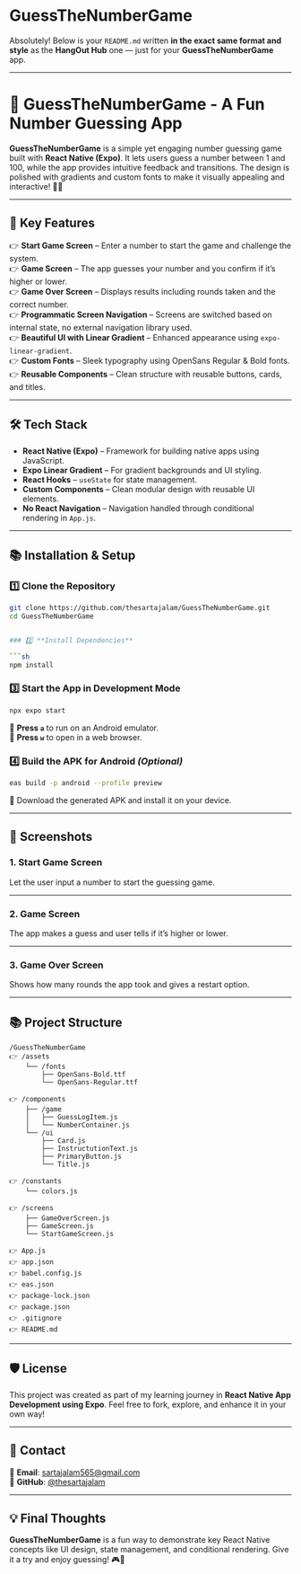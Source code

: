 # GuessTheNumberGame

Absolutely! Below is your `README.md` written **in the exact same format and style** as the **HangOut Hub** one — just for your **GuessTheNumberGame** app.

---


# 🎯 GuessTheNumberGame - A Fun Number Guessing App

**GuessTheNumberGame** is a simple yet engaging number guessing game built with **React Native (Expo)**. It lets users guess a number between 1 and 100, while the app provides intuitive feedback and transitions. The design is polished with gradients and custom fonts to make it visually appealing and interactive! 🔢✨

---

## 🚀 **Key Features**

👉 **Start Game Screen** – Enter a number to start the game and challenge the system.\
👉 **Game Screen** – The app guesses your number and you confirm if it’s higher or lower.\
👉 **Game Over Screen** – Displays results including rounds taken and the correct number.\
👉 **Programmatic Screen Navigation** – Screens are switched based on internal state, no external navigation library used.\
👉 **Beautiful UI with Linear Gradient** – Enhanced appearance using `expo-linear-gradient`.\
👉 **Custom Fonts** – Sleek typography using OpenSans Regular & Bold fonts.\
👉 **Reusable Components** – Clean structure with reusable buttons, cards, and titles.

---

## 🛠 **Tech Stack**

- **React Native (Expo)** – Framework for building native apps using JavaScript.
- **Expo Linear Gradient** – For gradient backgrounds and UI styling.
- **React Hooks** – `useState` for state management.
- **Custom Components** – Clean modular design with reusable UI elements.
- **No React Navigation** – Navigation handled through conditional rendering in `App.js`.

---

## 📚 **Installation & Setup**

### 1️⃣ **Clone the Repository**

```sh
git clone https://github.com/thesartajalam/GuessTheNumberGame.git  
cd GuessTheNumberGame  


### 2️⃣ **Install Dependencies**

```sh
npm install  
```

### 3️⃣ **Start the App in Development Mode**

```sh
npx expo start  
```

🔹 **Press `a`** to run on an Android emulator.\
🔹 **Press `w`** to open in a web browser.

### 4️⃣ **Build the APK for Android** *(Optional)*

```sh
eas build -p android --profile preview  
```

🔹 Download the generated APK and install it on your device.

---

## 📸 **Screenshots**

### **1. Start Game Screen**
Let the user input a number to start the guessing game.

---

### **2. Game Screen**
The app makes a guess and user tells if it’s higher or lower.

---

### **3. Game Over Screen**
Shows how many rounds the app took and gives a restart option.

---

## 📚 **Project Structure**

```
/GuessTheNumberGame  
👉 /assets  
    └── /fonts  
        ├── OpenSans-Bold.ttf  
        └── OpenSans-Regular.ttf  

👉 /components  
    ├── /game  
    │   ├── GuessLogItem.js  
    │   └── NumberContainer.js  
    └── /ui  
        ├── Card.js  
        ├── InstructutionText.js  
        ├── PrimaryButton.js  
        └── Title.js  

👉 /constants  
    └── colors.js  

👉 /screens  
    ├── GameOverScreen.js  
    ├── GameScreen.js  
    └── StartGameScreen.js  

👉 App.js  
👉 app.json  
👉 babel.config.js  
👉 eas.json  
👉 package-lock.json  
👉 package.json  
👉 .gitignore  
👉 README.md  
```

---

## 🛡 **License**

This project was created as part of my learning journey in **React Native App Development using Expo**. Feel free to fork, explore, and enhance it in your own way!

---

## 📩 **Contact**

📧 **Email**: [sartajalam565@gmail.com](mailto:sartajalam565@gmail.com)\
📎 **GitHub**: [@thesartajalam](https://github.com/thesartajalam)

---

## **💡 Final Thoughts**  

**GuessTheNumberGame** is a fun way to demonstrate key React Native concepts like UI design, state management, and conditional rendering. Give it a try and enjoy guessing! 🎮📱  
```
